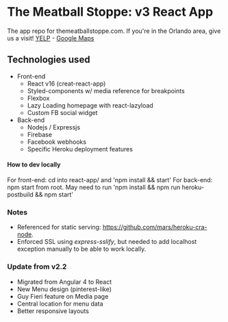 # The Meatball Stoppe: v3 React App

The app repo for themeatballstoppe.com. If you're in the Orlando area, give us a visit! [YELP](https://www.yelp.com/biz/the-meatball-stoppe-orlando-2) - [Google Maps](https://goo.gl/maps/zQhgK1nnauw)

## Technologies used

- Front-end
	- React v16 (creat-react-app)
	- Styled-components w/ media reference for breakpoints
	- Flexbox
	- Lazy Loading homepage with react-lazyload
	- Custom FB social widget
- Back-end
	- Nodejs / Expressjs
	- Firebase
	- Facebook webhooks
	- Specific Heroku deployment features


#### How to dev locally
For front-end: cd into react-app/ and 'npm install && start'
For back-end: npm start from root. May need to run 'npm install && npm run heroku-postbuild && npm start'

### Notes

- Referenced for static serving: https://github.com/mars/heroku-cra-node.
- Enforced SSL using _express-sslify_, but needed to add localhost exception manually to be able to work locally.

### Update from v2.2
- Migrated from Angular 4 to React
- New Menu design (pinterest-like)
- Guy Fieri feature on Media page
- Central location for menu data
- Better responsive layouts
